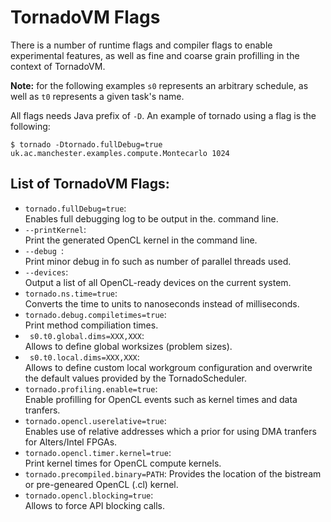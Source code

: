 # TornadoVM Flags


There is a number of runtime flags and compiler flags to enable experimental features, as well as fine and coarse grain profilling in the context of TornadoVM.


**Note:** for the following examples ```s0``` represents an arbitrary schedule, as well as ```t0``` represents a given task's name.   


All flags needs Java prefix of ```-D```. An example of tornado using a flag is the following:  


```$ tornado -Dtornado.fullDebug=true uk.ac.manchester.examples.compute.Montecarlo 1024```  

  

## List of TornadoVM Flags:

* ``` tornado.fullDebug=true ```:  
Enables full debugging log to be output in the. command line.  
* `` --printKernel ``:  
Print the generated OpenCL kernel in the command line.
* ```--debug ```:  
Print minor debug in fo such as number of parallel threads used.
* ```--devices```:  
Output a list of all OpenCL-ready devices on the current system.
* ``` tornado.ns.time=true ```:  
 Converts the time to units to nanoseconds instead of milliseconds.  
* ``` tornado.debug.compiletimes=true ```:  
Print method compiliation times.
* ``` s0.t0.global.dims=XXX,XXX```:  
Allows to define global worksizes (problem sizes).
* ``` s0.t0.local.dims=XXX,XXX```:  
Allows to define custom local workgroum configuration and overwrite the default values provided by the TornadoScheduler.  
* ``` tornado.profiling.enable=true ```:  
Enable profilling for OpenCL events such as kernel times and data tranfers.  
* ``` tornado.opencl.userelative=true ```:  
Enables use of relative addresses which a prior for using DMA tranfers for Alters/Intel FPGAs.  
* ``` tornado.opencl.timer.kernel=true ```:  
Print kernel times for OpenCL compute kernels.
* ```tornado.precompiled.binary=PATH```:
 Provides the location of the bistream or pre-geneared OpenCL (.cl) kernel. 
* ```tornado.opencl.blocking=true```:  
Allows to force API blocking calls. 
